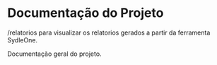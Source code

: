 # Documentação do Projeto

/relatorios para visualizar os relatorios gerados a partir da ferramenta SydleOne.

Documentação geral do projeto.
